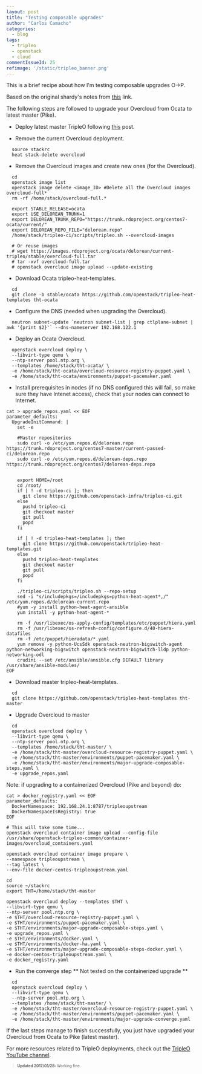 ```yaml
---
layout: post
title: "Testing composable upgrades"
author: "Carlos Camacho"
categories:
  - blog
tags:
  - tripleo
  - openstack
  - cloud
commentIssueId: 25
refimage: '/static/tripleo_banner.png'
---
```


This is a brief recipe about how I'm testing
composable upgrades O->P.

Based on the original shardy's notes
from [this](http://paste.openstack.org/show/590436/) link.

The following steps are followed to upgrade your Overcloud from Ocata to latest master (Pike).

- Deploy latest master TripleO following [this](http://www.pubstack.com/blog/2016/07/04/manually-installing-tripleo-recipe.html) post.

- Remove the current Overcloud deployment.

```
  source stackrc
  heat stack-delete overcloud
```

- Remove the Overcloud images and create new ones (for the  Overcloud).

```
  cd
  openstack image list
  openstack image delete <image_ID> #Delete all the Overcloud images overcloud-full*
  rm -rf /home/stack/overcloud-full.*

  export STABLE_RELEASE=ocata
  export USE_DELOREAN_TRUNK=1
  export DELOREAN_TRUNK_REPO="https://trunk.rdoproject.org/centos7-ocata/current/"
  export DELOREAN_REPO_FILE="delorean.repo"
  /home/stack/tripleo-ci/scripts/tripleo.sh --overcloud-images

  # Or reuse images
  # wget https://images.rdoproject.org/ocata/delorean/current-tripleo/stable/overcloud-full.tar
  # tar -xvf overcloud-full.tar
  # openstack overcloud image upload --update-existing
```

- Download Ocata tripleo-heat-templates.

```
  cd
  git clone -b stable/ocata https://github.com/openstack/tripleo-heat-templates tht-ocata
```

- Configure the DNS (needed when upgrading the Overcloud).

```
  neutron subnet-update `neutron subnet-list | grep ctlplane-subnet | awk '{print $2}'` --dns-nameserver 192.168.122.1
```

- Deploy an Ocata Overcloud.

```
  openstack overcloud deploy \
  --libvirt-type qemu \
  --ntp-server pool.ntp.org \
  --templates /home/stack/tht-ocata/ \
  -e /home/stack/tht-ocata/overcloud-resource-registry-puppet.yaml \
  -e /home/stack/tht-ocata/environments/puppet-pacemaker.yaml
```

- Install prerequisites in nodes (if no DNS configured this will fail, so make sure they have Intenet access), check that your nodes can connect to Internet.

```
cat > upgrade_repos.yaml << EOF
parameter_defaults:
  UpgradeInitCommand: |
    set -e

    #Master repositories
    sudo curl -o /etc/yum.repos.d/delorean.repo https://trunk.rdoproject.org/centos7-master/current-passed-ci/delorean.repo
    sudo curl -o /etc/yum.repos.d/delorean-deps.repo https://trunk.rdoproject.org/centos7/delorean-deps.repo


    export HOME=/root
    cd /root/
    if [ ! -d tripleo-ci ]; then
      git clone https://github.com/openstack-infra/tripleo-ci.git
    else
      pushd tripleo-ci
      git checkout master
      git pull
      popd
    fi

    if [ ! -d tripleo-heat-templates ]; then
      git clone https://github.com/openstack/tripleo-heat-templates.git
    else
      pushd tripleo-heat-templates
      git checkout master
      git pull
      popd
    fi

    ./tripleo-ci/scripts/tripleo.sh --repo-setup
    sed -i "s/includepkgs=/includepkgs=python-heat-agent*,/" /etc/yum.repos.d/delorean-current.repo
    #yum -y install python-heat-agent-ansible
    yum install -y python-heat-agent-*

    rm -f /usr/libexec/os-apply-config/templates/etc/puppet/hiera.yaml
    rm -f /usr/libexec/os-refresh-config/configure.d/40-hiera-datafiles
    rm -f /etc/puppet/hieradata/*.yaml
    yum remove -y python-UcsSdk openstack-neutron-bigswitch-agent python-networking-bigswitch openstack-neutron-bigswitch-lldp python-networking-odl
    crudini --set /etc/ansible/ansible.cfg DEFAULT library /usr/share/ansible-modules/
EOF
```

- Download master tripleo-heat-templates.

```
  cd
  git clone https://github.com/openstack/tripleo-heat-templates tht-master
```

- Upgrade Overcloud to master

```
  cd
  openstack overcloud deploy \
  --libvirt-type qemu \
  --ntp-server pool.ntp.org \
  --templates /home/stack/tht-master/ \
  -e /home/stack/tht-master/overcloud-resource-registry-puppet.yaml \
  -e /home/stack/tht-master/environments/puppet-pacemaker.yaml \
  -e /home/stack/tht-master/environments/major-upgrade-composable-steps.yaml \
  -e upgrade_repos.yaml
```

Note: if upgrading to a containerized Overcloud (Pike and beyond) do:

```
cat > docker_registry.yaml << EOF
parameter_defaults:
  DockerNamespace: 192.168.24.1:8787/tripleoupstream
  DockerNamespaceIsRegistry: true
EOF

# This will take some time...
openstack overcloud container image upload --config-file /usr/share/openstack-tripleo-common/container-images/overcloud_containers.yaml

openstack overcloud container image prepare \
--namespace tripleoupstream \
--tag latest \
--env-file docker-centos-tripleoupstream.yaml

cd
source ~/stackrc
export THT=/home/stack/tht-master

openstack overcloud deploy --templates $THT \
--libvirt-type qemu \
--ntp-server pool.ntp.org \
-e $THT/overcloud-resource-registry-puppet.yaml \
-e $THT/environments/puppet-pacemaker.yaml \
-e $THT/environments/major-upgrade-composable-steps.yaml \
-e upgrade_repos.yaml \
-e $THT/environments/docker.yaml \
-e $THT/environments/docker-ha.yaml \
-e $THT/environments/major-upgrade-composable-steps-docker.yaml \
-e docker-centos-tripleoupstream.yaml \
-e docker_registry.yaml
```

- Run the converge step ** Not tested on the containerized upgrade **

```
  cd
  openstack overcloud deploy \
  --libvirt-type qemu \
  --ntp-server pool.ntp.org \
  --templates /home/stack/tht-master/ \
  -e /home/stack/tht-master/overcloud-resource-registry-puppet.yaml \
  -e /home/stack/tht-master/environments/puppet-pacemaker.yaml \
  -e /home/stack/tht-master/environments/major-upgrade-converge.yaml
```

If the last steps manage to finish successfully, you just have upgraded your Overcloud from Ocata to Pike (latest master).

For more resources related to TripleO deployments, check out the [TripleO YouTube channel](https://www.youtube.com/channel/UCNGDxZGwUELpgaBoLvABsTA).

<div style="font-size:10px">
  <blockquote>
    <p><strong>Updated 2017/01/28:</strong> Working fine.</p>
  </blockquote>
</div>
